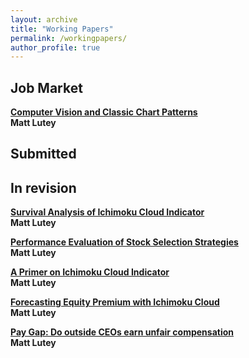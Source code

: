 ```yaml
---
layout: archive
title: "Working Papers"
permalink: /workingpapers/
author_profile: true
---
```

## Job Market
<b>[Computer Vision and Classic Chart Patterns](jobmarket)</b><br>
<b>Matt Lutey</b>

## Submitted

## In revision
<b>[Survival Analysis of Ichimoku Cloud Indicator](wp1)</b><br>
<b>Matt Lutey</b>

<b>[Performance Evaluation of Stock Selection Strategies](wp2)</b><br>
 <b>Matt Lutey</b>

<b>[A Primer on Ichimoku Cloud Indicator](wp3)</b><br>
<b>Matt Lutey</b>

<b>[Forecasting Equity Premium with Ichimoku Cloud](wp4)</b><br>
<b>Matt Lutey</b>

<b>[Pay Gap: Do outside CEOs earn unfair compensation](wp5)</b><br>
<b>Matt Lutey</b>
